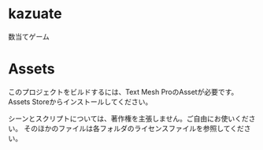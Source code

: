 # kazuate
数当てゲーム

# Assets
このプロジェクトをビルドするには、Text Mesh ProのAssetが必要です。
Assets Storeからインストールしてください。

シーンとスクリプトについては、著作権を主張しません。ご自由にお使いください。
そのほかのファイルは各フォルダのライセンスファイルを参照してください。

